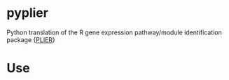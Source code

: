 # pyplier
Python translation of the R gene expression pathway/module identification package {[PLIER](https://github.com/wgmao/PLIER/)}

# Use

